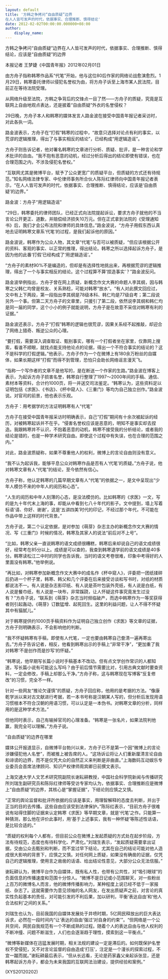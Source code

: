 ```yaml
---
layout: default
title: '方韩之争拷问“自由质疑”边界
在人人皆可发声的时代，依据事实、合理推断、慎得结论'
date: 2012-02-02T00:00:00.000000+08:00
author:
    display_name: 
---
```


方韩之争拷问“自由质疑”边界在人人皆可发声的时代，依据事实、合理推断、慎得结论，应该是“自由质疑”的边界

本报记者 王梦婕《中国青年报》2012年02月01日

由方舟子指称韩寒作品系“代笔”开始，他与这位80后作家的网络论战愈演愈烈。1月29日，韩寒委托律师以侵犯名誉权为由，将方舟子诉至上海市某人民法院，目前正在等待法院受理。

从网络升级至法院，方韩之争背后的交锋点一目了然——方舟子的质疑，究竟是互联网上自由地观点表达，还是披着“自由质疑”外衣的名誉侵权？

29日晚，方舟子本人和韩寒的媒体发言人路金波在接受中国青年报记者采访时，对此各执一词。

路金波表示，方舟子在“打假”韩寒的过程中，“故意只选择对论点有利的事实，以荒谬的逻辑推理，得出了与事实相反的结论”，已经构成“用逻辑造谣”。

方舟子则告诉记者，他对署名韩寒的文章进行分析、质疑、批评，是一种言论和学术批评的自由。“我不抱有恶意的动机，经过分析后得出的结论即使有错误，也在合理范围之内，不涉及侵犯名誉权。”

“互联网尤其是微博平台，赋予了公众更宽广的质疑平台，但质疑的方式还有待规范。”知名网络法律专家、中伦律师事务所合伙人陈际红律师向中国青年报记者表示，“在人人皆可发声的时代，依据事实、合理推断、慎得结论，应该是‘自由质疑’的边界。”

路金波：方舟子“用逻辑造谣”

“29日，韩寒委托的律师团队，已经正式向法院提起诉讼，要求方舟子就他的不当言论公开更正、道歉，并赔偿经济损失10万元。但在正式拿到法院的《受理通知书》后，我们才会公布法院和律师的具体信息。”路金波说，“方舟子用假东西认真地去证明韩寒文章系‘代笔’的过程，是我们起诉他的原因。”

路金波说，韩寒作为公众人物，其文章“代笔”与否可以被质疑，“但应该根据公开的资料、客观的事实、以正常的推理，得出结论。韩寒之所以选择起诉方舟子，是因为他的此番‘打假’已经构成了‘用逻辑造谣’。”

“方舟子的素材90%不是编造的，但却是有选择性地挑出来，再根据荒谬的逻辑推理，得出了一个与事实相反的结论。这个过程算不算‘捏造事实’？”路金波反问。

路金波举例指出，方舟子曾在网上质疑，新概念作文大赛的命题人李其纲，因与韩寒之父韩仁均曾是校友、关系熟稔，可能对韩寒“放水”。“有人对此撰文回应过，文中有上下两段，第一段指出李其纲是78级本科、韩仁均是77级自考；第二段说另外一个事。但第二天方舟子的文章里，只援引了第二段，依然说李其纲和韩仁均是同一届的同学，这个小小的例子就能说明，方舟子是在故意不采信对韩寒有利的证据。”

路金波还表示，方舟子“打假”韩寒的逻辑也很荒谬，因果关系经不起推敲，却迎合了网络上猎奇、叛逆公众的心理。

“要打假，需要深入调查取证、甄别事实，哪有一个打假者坐在家里，仅靠网上搜索，看谁不顺眼，就找点能支持他论点的论据，得出一个不符合事实的结论的？这不是科学的打假逻辑。”他表示，方舟子作为一个在微博上有180余万粉丝的自媒体，如果长期这样“打假”而得不到管理，恐怕只会助长网络谣言漫天飞。

“指称一个写作者的文章不是他写的，是在断送一个作家的生路。”路金波在博客上表示，为起诉方舟子损害名誉，韩寒自行整理了1997～2000年间的手稿、通信、素材本等资料，合计约1000页，将一并送交司法鉴定。“韩寒认为，这些资料足以证明包括《求医》、《书店》、《杯中窥人》、《三重门》等均为自己独立创作。”路金波说。对官司的前景，他也表示乐观。

方舟子：用考据学的方法证明韩寒有人“代笔”

方舟子在接受中国青年报采访时明确表示，自己“打假”期间有十余次被起诉的经历，对被韩寒起诉并不在乎。“侵害名誉权应该是恶意的，明知不是事实却去捏造。我跟韩寒并不认识，不抱着恶意的动机，韩寒不接受我的分析结论，或者我的结论是错的，也是一种学术研究自由。即使这个过程中有失误，也在合理的范围之内。”

对此，路金波质疑称，如果不尊重他人的权利，微博上的言论自由则没有意义。

“我不认为起诉我，能够平息公众对韩寒作品是否有人‘代笔’的质疑。”方舟子说，他对韩寒文章有人“代笔”的结论，至今依然有信心。

方舟子称，他认定韩寒的几篇早期文章有人“代笔”的依据之一，是文中呈现出“少年人模仿不来的中年人的阅历和心态”。

“人生的阅历和中年人刻薄的心态，是没法模仿的。比如韩寒的《求医》一文，写的是九十年代末上海的事，却能从中看到七八十年代的影子。文中提到，墙上写着标语‘请、你好、谢谢’，这是‘五讲四美’时代的印记，不经过那个年代，不可能在作品中带上这样的时代背景。”

方舟子说，第二个认定依据，是对参加《萌芽》杂志主办的新概念作文大赛的情况、写《三重门》时候的情况，韩寒及其家人的说法“前后对不上号”。

“比如，韩寒父亲一直说韩寒的语文成绩很糟糕，韩寒后来却说自己的语文成绩很好，经常考在85分以上。成绩是可以查的，我查到韩寒退学前的语文成绩是40多分。韩寒读松江二中时的同学也告诉我，当时的语文考卷很难，印象中考得好的人里面没有韩寒。”他举例说。

“再比如，对韩寒参加新概念作文大赛中的成名作《杯中窥人》，评委把一团纸揉碎后扔进一个杯子里，韩寒、韩父和几个评委在后来接受访谈和写书时，对纸的材质都说法不一。有人说是杂志影印纸、有人说是茶叶包装外壳纸，有人说是白纸，有人说是餐巾纸，有人说是一块布，非常蹊跷，让人怀疑这件事究竟发生过没有？”方舟子说，“联系到《萌芽》杂志当时频临破产，而选中韩寒作为一等奖获得者则引起轰动，《萌芽》订数猛增、起死回生。这里的利益问题，让人不得不怀疑其中有猫腻儿。”

对于韩寒提供约1000页手稿资料作为证明自己独立创作《求医》等文章的证据，方舟子则明确表示，不会影响他的判断。

“我不怀疑韩寒有手稿，即使有人代笔，一定也要由韩寒自己誊清一遍再寄出去。”方舟子告诉记者，相反，他看到韩寒出示的手稿上“非常干净”，“更加重了我对韩寒‘不是创作而是抄写’的怀疑。”

“韩寒说，他早期写长篇小说时手稿基本不改动。但有点文学创作常识的人都知道，写长篇小说有可能这么写吗？由于前后情节需要比对，引用古典文献时要查资料，一定会修改，手稿上却那么干净。”方舟子称，这与韩寒现在写博客“反复修改”的习惯，完全不一样。

针对一些网友“推论欠谨慎”的质疑，方舟子回应称，他用的是考据的方法。“像康乾学派以来对古文献进行考据，若一本书号称是汉朝某人写的，但分析后发现用语习惯根本不符合汉朝的用语习惯，可以认定是一本伪书。对韩寒文章的分析，同样用的是这种学术方法。”

但他同时表示，自己有输掉官司的心理准备。“韩寒是一张名片，如果法院判他赢，我完全可以理解。”方舟子说。

“自由质疑”的边界在哪里

媒体公开报道显示，自微博平台勃兴以来，方舟子已不是第一个因“微博上的言论涉嫌侵犯他人名誉”，而被推上被告席的人。“这场诉讼将让人们重新厘清言论自由和诽谤的边界，而不是仅凭大众的自然正义来判断是非曲直。”上海数码互动娱乐专业委员会首席法律顾问、知识产权律师周宾卿日前撰文表示。

上海交通大学人文艺术研究院副院长谢耘耕教授，中国社会科学院新闻与传播研究所刘瑞生副研究员和陈际红律师等受访专家均认为，依据事实、合理推断应是微博上“自由质疑”的边界，其核心是“掌握证据”，下结论则应慎之又慎。

“正常的舆论监督和批评所依据的应该是事实，用理智解释的态度去判断，并出于正当的目的去传播。这些自由应该受到法律保护。”陈际红表示，“目前方舟子很难说有站得住脚的证据来认定韩寒《求医》等早期文章，就是‘代笔’之作。只能算一种猜测，那么他在评价此事时，用‘基于上述事实，我有一种怀疑’等陈述性话语，是比较合适的。”

“质疑的权利每个人都有，但目前公众在微博上发起质疑的方式处在起步阶段，方法有待规范，态度也有待科学化、严肃化。”刘瑞生表示，“发起质疑需要拿出证据，交由公众去甄别和判断，而不宜过早下结论。尤其在自己的结论可能对他人造成很大影响的背景下，应慎之又慎。对任何网上质疑，如果没有确凿的证据，仅凭自己的逻辑推理，使用言之凿凿的话语、给出结论性意见，大部分公众无法信服。”

谢耘耕认为，微博平台作为自媒体，既有私人性，也带有公共性，对“吸引眼球”的负面信息的传播速度和范围十分惊人。“微博不是日记或小范围聊天，对一些粉丝上百万的微博名人而言，他的微博传播影响力，某种程度上说已经不低于一家报纸、杂志了。这就需要作为意见领袖的名人网友，在发出质疑声之前，对言论的真实性负起基本的责任，对可能引发的不利后果，加以研判，平衡‘表达自由’和‘他人合法权利’之间的关系。”

刘瑞生也认为，目前我国的自媒体发展处于井喷时期，5亿网民释放出的巨大表达诉求，必然在一段时间内“让‘表达的自由’强过‘对自身的约束’”。“但网络是一个公共空间，网民自我规范有一个不断成熟的过程。随着个人的表达自由与他人权利的不断冲撞、问题不断滋生，人们也会逐渐趋于理性，摸索到这一平衡点。”

“微博等新媒体在迅猛发展时期，相关法规的建设一定是滞后的。如何既保护名誉权不受侵犯，又不对言论监督的自由造成‘打压’，注定是一个漫长的探索过程，不宜一蹴而就。”谢耘耕最后表示，“但从长远看，无论是药家鑫父亲起诉张显，还是韩寒起诉方舟子，都会为未来我国的互联网法治建设，提供经验和案例。”

(XYS20120202)

